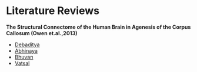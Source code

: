 # Literature Reviews

**The Structural Connectome of the Human Brain in Agenesis of the Corpus Callosum (Owen et.al.,2013)** 
* [Debaditya](https://drive.google.com/file/d/1iQBkyCWSfCZYoe21coegzNpBttQZ0vzc/view?usp=sharing)
* [Abhinaya](https://docs.google.com/document/d/1TC7Ag4KErlNMeQ6lKFlbq0tbb2d2t48PDlKzH862FR4/edit?usp=sharing)
* [Bhuvan](https://docs.google.com/document/d/1TTcBfg_GX8HNt92UIg9diW0zn2ACcj8jBBl1r6xcBiE/edit?usp=sharing)
* [Vatsal](https://drive.google.com/file/d/1NHXwvfpaVttTN66ZKLafPLTnzQBU-dkS/view?usp=sharing)
